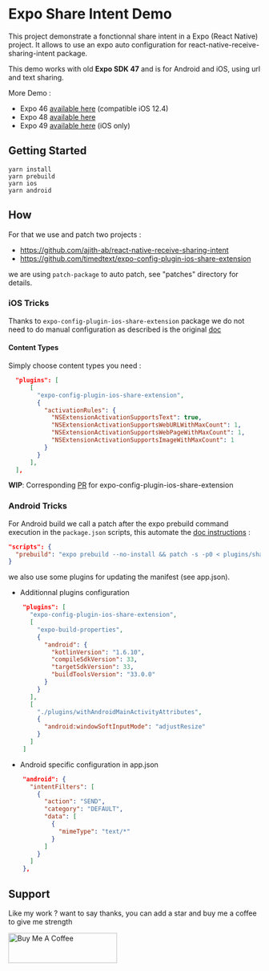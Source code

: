 # Expo Share Intent Demo

This project demonstrate a fonctionnal share intent in a Expo (React Native) project. It allows to use an expo auto configuration for react-native-receive-sharing-intent package.

This demo works with old **Expo SDK 47** and is for Android and iOS, using url and text sharing.

More Demo :

- Expo 46 [available here](https://github.com/achorein/expo-share-intent-demo/tree/expo46) (compatible iOS 12.4)
- Expo 48 [available here](https://github.com/achorein/expo-share-intent-demo/tree/expo48)
- Expo 49 [available here](https://github.com/achorein/expo-share-intent-demo/tree/expo49) (iOS only)

## Getting Started

```
yarn install
yarn prebuild
yarn ios
yarn android
```

## How

For that we use and patch two projects :

- https://github.com/ajith-ab/react-native-receive-sharing-intent
- https://github.com/timedtext/expo-config-plugin-ios-share-extension

we are using `patch-package` to auto patch, see "patches" directory for details.

### iOS Tricks

Thanks to `expo-config-plugin-ios-share-extension` package we do not need to do manual configuration as described is the original [doc](https://ajith-ab.github.io/react-native-receive-sharing-intent/docs/ios)

#### Content Types

Simply choose content types you need :

```json
  "plugins": [
      [
        "expo-config-plugin-ios-share-extension",
        {
          "activationRules": {
            "NSExtensionActivationSupportsText": true,
            "NSExtensionActivationSupportsWebURLWithMaxCount": 1,
            "NSExtensionActivationSupportsWebPageWithMaxCount": 1,
            "NSExtensionActivationSupportsImageWithMaxCount": 1
          }
        }
      ],
  ],
```

**WIP**: Corresponding [PR](https://github.com/timedtext/expo-config-plugin-ios-share-extension/pull/11) for expo-config-plugin-ios-share-extension

### Android Tricks

For Android build we call a patch after the expo prebuild command execution in the `package.json` scripts, this automate the [doc instructions](https://ajith-ab.github.io/react-native-receive-sharing-intent/docs/android/) :

```json
"scripts": {
  "prebuild": "expo prebuild --no-install && patch -s -p0 < plugins/share-extension-patch-android.diff"
}
```

we also use some plugins for updating the manifest (see app.json).

- Additionnal plugins configuration

```json
    "plugins": [
      "expo-config-plugin-ios-share-extension",
      [
        "expo-build-properties",
        {
          "android": {
            "kotlinVersion": "1.6.10",
            "compileSdkVersion": 33,
            "targetSdkVersion": 33,
            "buildToolsVersion": "33.0.0"
          }
        }
      ],
      [
        "./plugins/withAndroidMainActivityAttributes",
        {
          "android:windowSoftInputMode": "adjustResize"
        }
      ]
    ]
```

- Android specific configuration in app.json

```json
    "android": {
      "intentFilters": [
        {
          "action": "SEND",
          "category": "DEFAULT",
          "data": [
            {
              "mimeType": "text/*"
            }
          ]
        }
      ]
    },
```

## Support

Like my work ? want to say thanks, you can add a star and buy me a coffee to give me strength

<a href="https://www.buymeacoffee.com/achorein" target="_blank"><img src="https://cdn.buymeacoffee.com/buttons/v2/default-yellow.png" alt="Buy Me A Coffee" style="height: 60px !important;width: 217px !important;" ></a>
